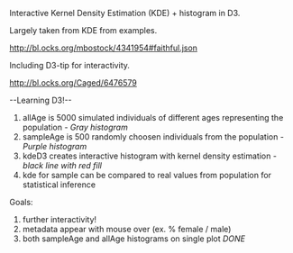 Interactive Kernel Density Estimation (KDE) + histogram in D3. 

Largely taken from KDE from examples. 

http://bl.ocks.org/mbostock/4341954#faithful.json

Including D3-tip for interactivity. 

http://bl.ocks.org/Caged/6476579

--Learning D3!-- 

1. allAge is 5000 simulated individuals of different ages representing the population - *Gray histogram*
2. sampleAge is 500 randomly choosen individuals from the population  - *Purple histogram*
3. kdeD3 creates interactive histogram with kernel density estimation - *black line with red fill* 
4. kde for sample can be compared to real values from population for statistical inference 


Goals: 

1. further interactivity!
2. metadata appear with mouse over (ex. % female / male) 
3. both sampleAge and allAge histograms on single plot *DONE* 
